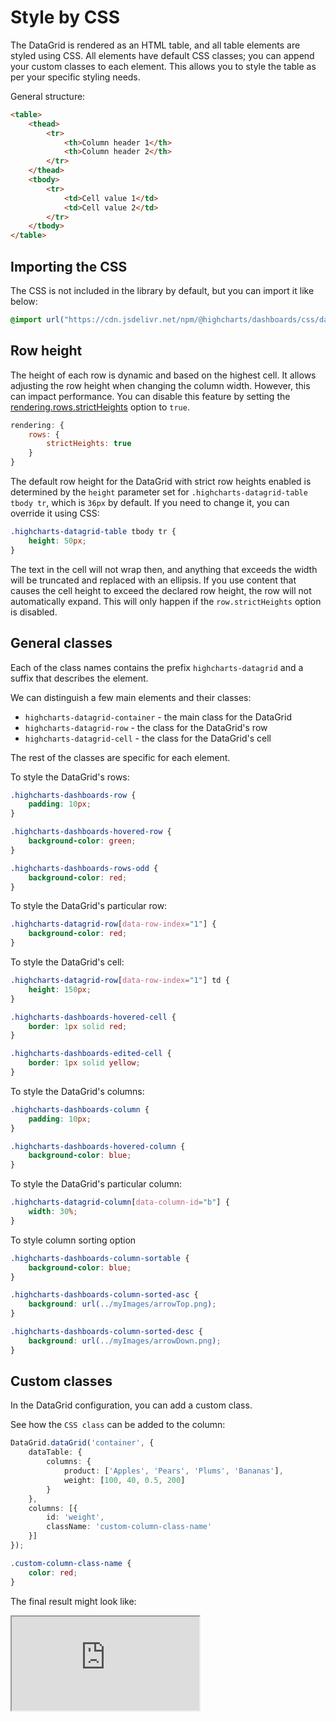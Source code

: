 # Style by CSS

The DataGrid is rendered as an HTML table, and all table elements are styled using CSS.
All elements have default CSS classes; you can append your custom classes to each element. This allows you to style the table as per your specific styling needs.

General structure:
```html
<table>
    <thead>
        <tr>
            <th>Column header 1</th>
            <th>Column header 2</th>
        </tr>
    </thead>
    <tbody>
        <tr>
            <td>Cell value 1</td>
            <td>Cell value 2</td>
        </tr>
    </tbody>
</table>
```

## Importing the CSS
The CSS is not included in the library by default, but you can import it like below:
```css
@import url("https://cdn.jsdelivr.net/npm/@highcharts/dashboards/css/datagrid.css");
```

## Row height
The height of each row is dynamic and based on the highest cell. It allows adjusting the row height when changing the column width. However, this can impact performance. You can disable this feature by setting the [rendering.rows.strictHeights](https://api.highcharts.com/dashboards/#interfaces/DataGrid_Options.RowsSettings#strictHeights) option to `true`.

```js
rendering: {
    rows: {
        strictHeights: true
    }
}
```

The default row height for the DataGrid with strict row heights enabled is determined by the `height` parameter set for `.highcharts-datagrid-table tbody tr`, which is `36px` by default. If you need to change it, you can override it using CSS:

```css
.highcharts-datagrid-table tbody tr {
    height: 50px;
}
```

The text in the cell will not wrap then, and anything that exceeds the width will be truncated and replaced with an ellipsis. If you use content that causes the cell height to exceed the declared row height, the row will not automatically expand. This will only happen if the `row.strictHeights` option is disabled.


## General classes
Each of the class names contains the prefix `highcharts-datagrid` and a suffix that
describes the element.

We can distinguish a few main elements and their classes:
- `highcharts-datagrid-container` - the main class for the DataGrid
- `highcharts-datagrid-row` - the class for the DataGrid's row
- `highcharts-datagrid-cell` - the class for the DataGrid's cell

The rest of the classes are specific for each element.

To style the DataGrid's rows:
```css
.highcharts-dashboards-row {
    padding: 10px;
}

.highcharts-dashboards-hovered-row {
    background-color: green;
}

.highcharts-dashboards-rows-odd {
    background-color: red;
}
```

To style the DataGrid's particular row:
```css
.highcharts-datagrid-row[data-row-index="1"] {
    background-color: red;
}
```

To style the DataGrid's cell:
```css
.highcharts-datagrid-row[data-row-index="1"] td {
    height: 150px;
}

.highcharts-dashboards-hovered-cell {
    border: 1px solid red;
}

.highcharts-dashboards-edited-cell {
    border: 1px solid yellow;
}
```

To style the DataGrid's columns:
```css
.highcharts-dashboards-column {
    padding: 10px;
}

.highcharts-dashboards-hovered-column {
    background-color: blue;
}
```

To style the DataGrid's particular column:
```css
.highcharts-datagrid-column[data-column-id="b"] {
    width: 30%;
}
```

To style column sorting option
```css
.highcharts-dashboards-column-sortable {
    background-color: blue;
}

.highcharts-dashboards-column-sorted-asc {
    background: url(../myImages/arrowTop.png);
}

.highcharts-dashboards-column-sorted-desc {
    background: url(../myImages/arrowDown.png);
}
```

## Custom classes
In the DataGrid configuration, you can add a custom class.

See how the `CSS class` can be added to the column:

```ts
DataGrid.dataGrid('container', {
    dataTable: {
        columns: {
            product: ['Apples', 'Pears', 'Plums', 'Bananas'],
            weight: [100, 40, 0.5, 200]
        }
    },
    columns: [{
        id: 'weight',
        className: 'custom-column-class-name'
    }]
});
```

```css
.custom-column-class-name {
    color: red;
}
```

The final result might look like:

<iframe src="https://www.highcharts.com/samples/embed/grid-pro/demo/custom-class" allow="fullscreen"></iframe>
